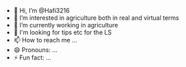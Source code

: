 - 👋 Hi, I’m @Hafi3216
- 👀 I’m interested in agriculture both in real and virtual terms
- 🌱 I’m currently working in agriculture 
- 💞️ I'm looking for tips etc for the LS
- 📫 How to reach me ...
- 😄 Pronouns: ...
- ⚡ Fun fact: ...

<!---
Hafi3216/Hafi3216 is a ✨ special ✨ repository because its `README.md` (this file) appears on your GitHub profile.
You can click the Preview link to take a look at your changes.
--->
